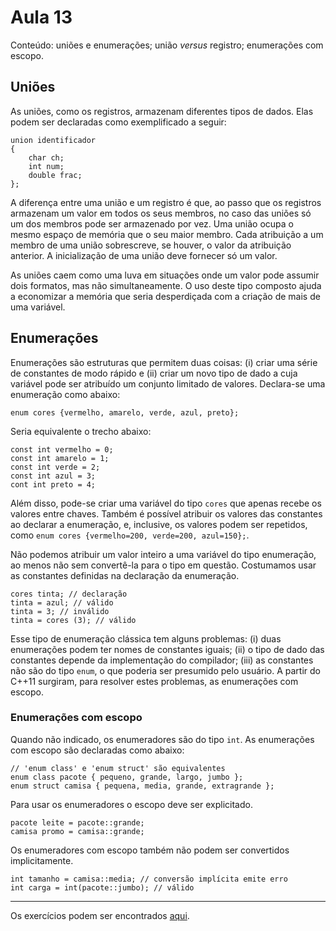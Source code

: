 # Aula 13

Conteúdo: uniões e enumerações; união *versus* registro; enumerações com escopo.

## Uniões

As uniões, como os registros, armazenam diferentes tipos de dados. Elas podem ser declaradas como exemplificado a seguir:

```
union identificador
{
    char ch;
    int num;
    double frac;
};
```

A diferença entre uma união e um registro é que, ao passo que os registros armazenam um valor em todos os seus membros, no caso das uniões só um dos membros pode ser armazenado por vez. Uma união ocupa o mesmo espaço de memória que o seu maior membro. Cada atribuição a um membro de uma união sobrescreve, se houver, o valor da atribuição anterior. A inicialização de uma união deve fornecer só um valor.

As uniões caem como uma luva em situações onde um valor pode assumir dois formatos, mas não simultaneamente. O uso deste tipo composto ajuda a economizar a memória que seria desperdiçada com a criação de mais de uma variável.

## Enumerações

Enumerações são estruturas que permitem duas coisas: (i) criar uma série de constantes de modo rápido e (ii) criar um novo tipo de dado a cuja variável pode ser atribuído um conjunto limitado de valores. Declara-se uma enumeração como abaixo:

```
enum cores {vermelho, amarelo, verde, azul, preto};
```

Seria equivalente o trecho abaixo:

```
const int vermelho = 0;
const int amarelo = 1;
const int verde = 2;
const int azul = 3;
cont int preto = 4;
```

Além disso, pode-se criar uma variável do tipo `cores` que apenas recebe os valores entre chaves. Também é possível atribuir os valores das constantes ao declarar a enumeração, e, inclusive, os valores podem ser repetidos, como `enum cores {vermelho=200, verde=200, azul=150};`.

Não podemos atribuir um valor inteiro a uma variável do tipo enumeração, ao menos não sem convertê-la para o tipo em questão. Costumamos usar as constantes definidas na declaração da enumeração.

```
cores tinta; // declaração
tinta = azul; // válido
tinta = 3; // inválido
tinta = cores (3); // válido
```

Esse tipo de enumeração clássica tem alguns problemas: (i) duas enumerações podem ter nomes de constantes iguais; (ii) o tipo de dado das constantes depende da implementação do compilador; (iii) as constantes não são do tipo `enum`, o que poderia ser presumido pelo usuário. A partir do C++11 surgiram, para resolver estes problemas, as enumerações com escopo.

### Enumerações com escopo

Quando não indicado, os enumeradores são do tipo `int`. As enumerações com escopo são declaradas como abaixo:

```
// 'enum class' e 'enum struct' são equivalentes
enum class pacote { pequeno, grande, largo, jumbo };
enum struct camisa { pequena, media, grande, extragrande };
```

Para usar os enumeradores o escopo deve ser explicitado.

```
pacote leite = pacote::grande;
camisa promo = camisa::grande;
```

Os enumeradores com escopo também não podem ser convertidos implicitamente.

```
int tamanho = camisa::media; // conversão implícita emite erro
int carga = int(pacote::jumbo); // válido
```

---

Os exercícios podem ser encontrados [aqui](https://github.com/JudsonSS/ProgComp/blob/master/Labs/Lab13/Lab13.pdf).
